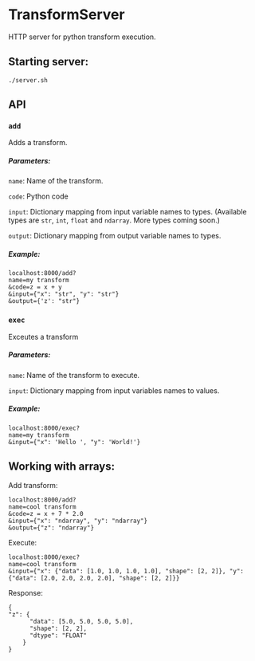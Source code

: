 # TransformServer

HTTP server for python transform execution.


## Starting server:

```
./server.sh
```

## API

### `add`

Adds a transform.

##### Parameters:

`name`: Name of the transform.

`code`: Python code

`input`: Dictionary mapping from input variable names to types. (Available types are `str`, `int`, `float` and `ndarray`. More types coming soon.)

`output`: Dictionary mapping from output variable names to types.

##### Example:

```
localhost:8000/add?
name=my transform
&code=z = x + y
&input={"x": "str", "y": "str"}
&output={'z': "str"}
```

### `exec` 

Exceutes a transform

##### Parameters:

`name`: Name of the transform to execute.

`input`: Dictionary mapping from input variables names to values.


##### Example:

```
localhost:8000/exec?
name=my transform
&input={"x": 'Hello ', "y": 'World!'}
```

## Working with arrays:

Add transform:

```
localhost:8000/add?
name=cool transform
&code=z = x + 7 * 2.0
&input={"x": "ndarray", "y": "ndarray"}
&output={"z": "ndarray"}
```

Execute:

```
localhost:8000/exec?
name=cool transform
&input={"x": {"data": [1.0, 1.0, 1.0, 1.0], "shape": [2, 2]}, "y": {"data": [2.0, 2.0, 2.0, 2.0], "shape": [2, 2]}}
```

Response:
```
{
"z": {
      "data": [5.0, 5.0, 5.0, 5.0],
      "shape": [2, 2],
      "dtype": "FLOAT"
    }
}

```
